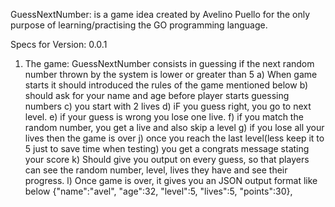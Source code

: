GuessNextNumber: is a game idea created by Avelino Puello for the only purpose of learning/practising the GO programming language.



Specs for Version: 0.0.1

1) The game: GuessNextNumber consists in guessing if the next random number thrown by the system is lower or greater than 5
	a) When game starts it should introduced the rules of the game mentioned below
	b) should ask for your name and age before player starts guessing numbers 
	c) you start with 2 lives
	d) iF you guess right, you go to next level.
	e) if your guess is wrong you lose one live.
	f) if you match the random number, you get a live and also skip a level
	g) if you lose all your lives then the game is over
	j) once you reach the last level(less keep it to 5 just to save time when testing) you get a congrats message stating your score
	k) Should give you output on every guess, so that players can see the random number, level, lives they have and see their progress.
	l) Once game is over, it gives you an JSON output format like below
		{"name":"avel", "age":32, "level":5, "lives":5, "points":30},
		
